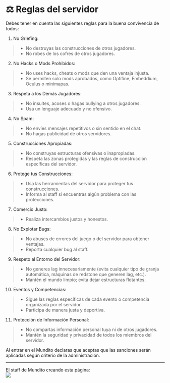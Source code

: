# ⚖️ Reglas del servidor

Debes tener en cuenta las siguientes reglas para la buena convivencia de todos:

1. No Griefing:

> * No destruyas las construcciones de otros jugadores.
> * No robes de los cofres de otros jugadores.

2. No Hacks o Mods Prohibidos:

> * No uses hacks, cheats o mods que den una ventaja injusta.
> * Se permiten solo mods aprobados, como Optifine, Embeddium, Oculus o minimapas.

3. Respeta a los Demás Jugadores:

> * No insultes, acoses o hagas bullying a otros jugadores.
> * Usa un lenguaje adecuado y no ofensivo.

4. No Spam:

> * No envíes mensajes repetitivos o sin sentido en el chat.
> * No hagas publicidad de otros servidores.

5. Construcciones Apropiadas:

> * No construyas estructuras ofensivas o inapropiadas.
> * Respeta las zonas protegidas y las reglas de construcción específicas del servidor.

6. Protege tus Construcciones:

> * Usa las herramientas del servidor para proteger tus construcciones.
> * Informa al staff si encuentras algún problema con las protecciones.

7. Comercio Justo:

> * Realiza intercambios justos y honestos.

8. No Explotar Bugs:

> * No abuses de errores del juego o del servidor para obtener ventajas.
> * Reporta cualquier bug al staff.

9. Respeto al Entorno del Servidor:

> * No generes lag innecesariamente (evita cualquier tipo de granja automática, máquinas de redstone que generen lag, etc.).
> * Mantén el mundo limpio; evita dejar estructuras flotantes.

10. Eventos y Competencias:

> * Sigue las reglas específicas de cada evento o competencia organizada por el servidor.
> * Participa de manera justa y deportiva.

11. Protección de Información Personal:

> * No compartas información personal tuya ni de otros jugadores.
> * Mantén la seguridad y privacidad de todos los miembros del servidor.

Al entrar en el Mundito declaras que aceptas que las sanciones serán aplicadas según criterio de la administración.

***

El staff de Mundito creando esta página:\
&#x20;![](https://i.imgur.com/EM7MD9y.jpg)
